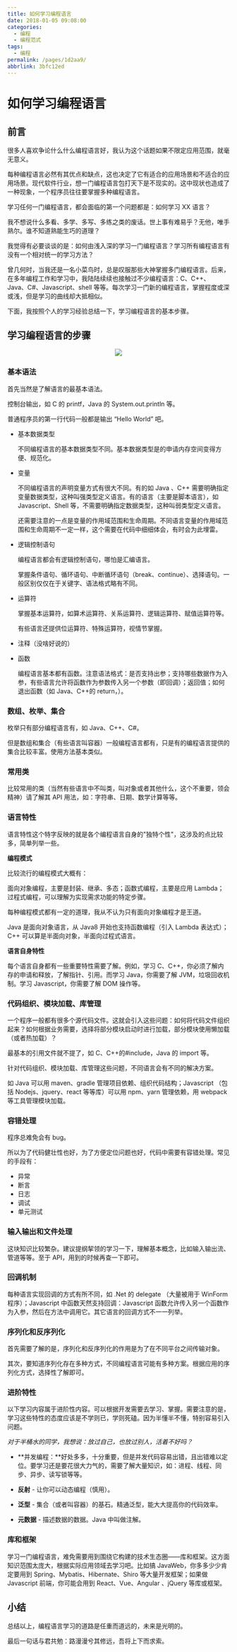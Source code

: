 ```yaml
---
title: 如何学习编程语言
date: 2018-01-05 09:08:00
categories:
  - 编程
  - 编程范式
tags:
  - 编程
permalink: /pages/1d2aa9/
abbrlink: 3bfc12ed
---
```


# 如何学习编程语言

## 前言

很多人喜欢争论什么什么编程语言好，我认为这个话题如果不限定应用范围，就毫无意义。

每种编程语言必然有其优点和缺点，这也决定了它有适合的应用场景和不适合的应用场景。现代软件行业，想一门编程语言包打天下是不现实的。这中现状也造成了一种现象，一个程序员往往要掌握多种编程语言。

学习任何一门编程语言，都会面临的第一个问题都是：如何学习 XX 语言？

我不想说什么多看、多学、多写、多练之类的废话。世上事有难易乎？无他，唯手熟尔。谁不知道熟能生巧的道理？

我觉得有必要谈谈的是：如何由浅入深的学习一门编程语言？学习所有编程语言有没有一个相对统一的学习方法？

曾几何时，当我还是一名小菜鸟时，总是叹服那些大神掌握多门编程语言。后来，在多年编程工作和学习中，我陆陆续续也接触过不少编程语言：C、C++、Java、C#、Javascript、shell 等等。每次学习一门新的编程语言，掌握程度或深或浅，但是学习的曲线却大抵相似。

下面，我按照个人的学习经验总结一下，学习编程语言的基本步骤。

## 学习编程语言的步骤

<div align="center"><img src="https://raw.githubusercontent.com/dunwu/images/dev/cs/programming/learn-programming-language.png"/></div>

### 基本语法

首先当然是了解语言的最基本语法。

控制台输出，如 C 的 printf，Java 的 System.out.println 等。

普通程序员的第一行代码一般都是输出 “Hello World” 吧。

- 基本数据类型

  不同编程语言的基本数据类型不同。基本数据类型是的申请内存空间变得方便、规范化。

- 变量

  不同编程语言的声明变量方式有很大不同。有的如 Java 、C++ 需要明确指定变量数据类型，这种叫强类型定义语言。有的语言（主要是脚本语言），如 Javascript、Shell 等，不需要明确指定数据类型，这种叫弱类型定义语言。

  还需要注意的一点是变量的作用域范围和生命周期。不同语言变量的作用域范围和生命周期不一定一样，这个需要在代码中细细体会，有时会为此埋雷。

- 逻辑控制语句

  编程语言都会有逻辑控制语句，哪怕是汇编语言。

  掌握条件语句、循环语句、中断循环语句（break、continue）、选择语句。一般区别仅仅在于关键字、语法格式略有不同。

- 运算符

  掌握基本运算符，如算术运算符、关系运算符、逻辑运算符、赋值运算符等。

  有些语言还提供位运算符、特殊运算符，视情节掌握。

- 注释（没啥好说的）

- 函数

  编程语言基本都有函数。注意语法格式：是否支持出参；支持哪些数据作为入参，有些语言允许将函数作为参数传入另一个参数（即回调）；返回值；如何退出函数（如 Java、C++的 return，）。

### 数组、枚举、集合

枚举只有部分编程语言有，如 Java、C++、C#。

但是数组和集合（有些语言叫容器）一般编程语言都有，只是有的编程语言提供的集合比较丰富。使用方法基本类似。

### 常用类

比较常用的类（当然有些语言中不叫类，叫对象或者其他什么，这个不重要，领会精神）请了解其 API 用法，如：字符串、日期、数学计算等等。

### 语言特性

语言特性这个特字反映的就是各个编程语言自身的"独特个性"，这涉及的点比较多，简单列举一些。

**编程模式**

比较流行的编程模式大概有：

面向对象编程，主要是封装、继承、多态；函数式编程，主要是应用 Lambda；过程式编程，可以理解为实现需求功能的特定步骤。

每种编程模式都有一定的道理，我从不认为只有面向对象编程才是王道。

Java 是面向对象语言，从 Java8 开始也支持函数编程（引入 Lambda 表达式）；C++ 可以算是半面向对象，半面向过程式语言。

**语言自身特性**

每个语言自身都有一些重要特性需要了解。例如，学习 C、C++，你必须了解内存的申请和释放，了解指针、引用。而学习 Java，你需要了解 JVM，垃圾回收机制。学习 Javascript，你需要了解 DOM 操作等。

### 代码组织、模块加载、库管理

一个程序一般都有很多个源代码文件。这就会引入这些问题：如何将代码文件组织起来？如何根据业务需要，选择将部分模块启动时进行加载，部分模块使用懒加载（或者热加载）？

最基本的引用文件就不提了，如 C、C++的#include，Java 的 import 等。

针对代码组织、模块加载、库管理这些问题，不同语言会有不同的解决方案。

如 Java 可以用 maven、gradle 管理项目依赖、组织代码结构；Javascript （包括 Nodejs、jquery、react 等等库）可以用 npm、yarn 管理依赖，用 webpack 等工具管理模块加载。

### 容错处理

程序总难免会有 bug。

所以为了代码健壮性也好，为了方便定位问题也好，代码中需要有容错处理。常见的手段有：

- 异常
- 断言
- 日志
- 调试
- 单元测试

### 输入输出和文件处理

这块知识比较繁杂。建议提纲挈领的学习一下，理解基本概念，比如输入输出流、管道等等。至于 API，用到的时候再查一下即可。

### 回调机制

每种语言实现回调的方式有所不同，如 .Net 的 delegate （大量被用于 WinForm 程序）；Javascript 中函数天然支持回调：Javascript 函数允许传入另一个函数作为入参，然后在方法中调用它。其它语言的回调方式不一一列举。

### 序列化和反序列化

首先需要了解的是，序列化和反序列化的作用是为了在不同平台之间传输对象。

其次，要知道序列化存在多种方式，不同编程语言可能有多种方案。根据应用的序列化方式，选择性了解即可。

### 进阶特性

以下学习内容属于进阶性内容。可以根据开发需要去学习、掌握。需要注意的是，学习这些特性的态度应该是不学则已，学则死磕。因为半懂半不懂，特别容易引入问题。

_对于半桶水的同学，我想说：放过自己，也放过别人，活着不好吗？_

- **并发编程：**好处多多，十分重要，但是并发代码容易出错，且出错难以定位。要学习还是要花很大力气的，需要了解大量知识，如：进程、线程、同步、异步、读写锁等等。
- **反射** - 让你可以动态编程（慎用）。
- **泛型** - 集合（或者叫容器）的基石。精通泛型，能大大提高你的代码效率。

- **元数据** - 描述数据的数据。Java 中叫做注解。

### 库和框架

学习一门编程语言，难免需要用到围绕它构建的技术生态圈——库和框架。这方面知识范围太庞大，根据实际应用领域去学习吧。比如搞 JavaWeb，你多多少少肯定要用到 Spring、Mybatis、Hibernate、Shiro 等大量开发框架；如果做 Javascript 前端，你可能会用到 React、Vue、Angular 、jQuery 等库或框架。

## 小结

总结以上，编程语言学习的道路是任重而道远的，未来是光明的。

最后一句话与君共勉：路漫漫兮其修远，吾将上下而求索。

